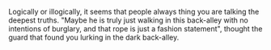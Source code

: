 Logically or illogically, it seems that people always thing you are talking the deepest truths.
"Maybe he is truly just walking in this back-alley with no intentions of burglary, and that rope is just a fashion statement", thought the guard that found you lurking in the dark back-alley.